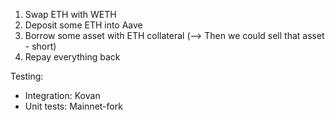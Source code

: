 
1. Swap ETH with WETH
2. Deposit some ETH into Aave
3. Borrow some asset with ETH collateral
(--> Then we could sell that asset - short)
4. Repay everything back

Testing:
- Integration: Kovan
- Unit tests: Mainnet-fork
